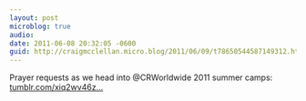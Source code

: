 ```yaml
---
layout: post
microblog: true
audio: 
date: 2011-06-08 20:32:05 -0600
guid: http://craigmcclellan.micro.blog/2011/06/09/t78650544587149312.html
---
```

Prayer requests as we head into @CRWorldwide 2011 summer camps: [tumblr.com/xiq2wv46z...](http://tumblr.com/xiq2wv46zc)
